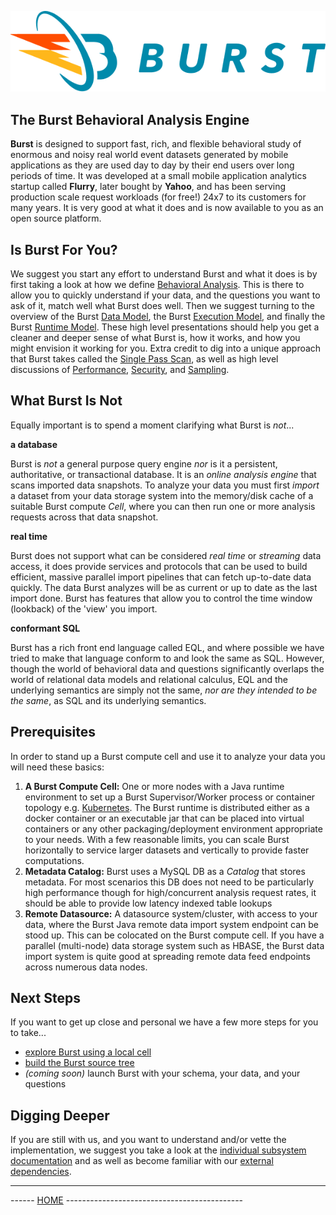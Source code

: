 ![Burst](documentation/burst_h.png "")

## The Burst Behavioral Analysis Engine

**Burst** is designed to support fast, rich, and flexible behavioral study of enormous and noisy real world event
datasets generated by mobile applications as they are used day to day by their end users over long periods of time. It
was developed at a small mobile application analytics startup called **Flurry**, later bought by **Yahoo**, and has been
serving production scale request workloads (for free!) 24x7 to its customers for many years. It is very good at what it
does and is now available to you as an open source platform.

## Is Burst For You?

We suggest you start any effort to understand Burst and what it does is by first taking a look at how we define
[Behavioral Analysis][behavioral-analysis]. This is there to allow you to quickly understand if your data, and the
questions you want to ask of it, match well what Burst does well. Then we suggest turning to the overview of the
Burst [Data Model][data-model], the Burst [Execution Model][execution-model], and finally the Burst
[Runtime Model][runtime-model]. These high level presentations should help you get a cleaner and deeper sense of what
Burst is, how it works, and how you might envision it working for you. Extra credit to dig into a unique approach that
Burst takes called the [Single Pass Scan][single-pass-scan], as well as high level discussions
of [Performance][performance], [Security][security], and [Sampling][sampling].

## What Burst Is Not

Equally important is to spend a moment clarifying what Burst is _not_...

**a database**

Burst is _not_ a general purpose query engine _nor_ is it a persistent, authoritative, or transactional database. It is
an _online analysis engine_ that scans imported data snapshots. To analyze your data you must first _import_ a dataset
from your data storage system into the memory/disk cache of a suitable Burst compute _Cell_, where you can then run one
or more analysis requests across that data snapshot.

**real time**

Burst does not support what can be considered _real time_ or _streaming_ data access, it does provide services and
protocols that can be used to build efficient, massive parallel import pipelines that can fetch up-to-date data quickly.
The data Burst analyzes will be as current or up to date as the last import done. Burst has features that allow you to
control the time window (lookback) of the 'view' you import.

**conformant SQL**

Burst has a rich front end language called EQL, and where possible we have tried to make that language conform to and
look the same as SQL. However, though the world of behavioral data and questions significantly overlaps the world of
relational data models and relational calculus, EQL and the underlying semantics are simply not the same, _nor are they
intended to be the same_, as SQL and its underlying semantics.

## Prerequisites

In order to stand up a Burst compute cell and use it to analyze your data you will need these basics:

1. **A Burst Compute Cell:** One or more nodes with a Java runtime environment to set up a Burst Supervisor/Worker
process or container topology e.g. [Kubernetes](https://kubernetes.io/). The Burst runtime is distributed either as a
docker container or an executable jar that can be placed into virtual containers or any other packaging/deployment
environment appropriate to your needs. With a few reasonable limits, you can scale Burst horizontally to service
larger datasets and vertically to provide faster computations.
1. **Metadata Catalog:** Burst uses a MySQL DB as a _Catalog_ that stores metadata. For most scenarios this DB does not
need to be particularly high performance though for high/concurrent analysis request rates, it should be able to
provide low latency indexed table lookups
1. **Remote Datasource:** A datasource system/cluster, with access to your data, where the Burst Java remote data import
system endpoint can be stood up. This can be colocated on the Burst compute cell. If you have a parallel (multi-node)
data storage system such as HBASE, the Burst data import system is quite good at spreading remote data feed endpoints
across numerous data nodes.

## Next Steps

If you want to get up close and personal we have a few more steps for you to take...

* [explore Burst using a local cell][exploring]
* [build the Burst source tree][building]
* _(coming soon)_ launch Burst with your schema, your data, and your questions <!-- [link][launchpad] -->

## Digging Deeper

If you are still with us, and you want to understand and/or vette the implementation, we suggest you take a look at the
[individual subsystem documentation][subsystems] and as well as become familiar with
our [external dependencies][dependencies].

---
------ [HOME](./readme.md) --------------------------------------------

[behavioral-analysis]: documentation/behavior/behavioral_analysis.md

[data-model]: documentation/data/data_model.md

[execution-model]: documentation/execution/execution_model.md

[runtime-model]: documentation/runtime/runtime_model.md

[single-pass-scan]: documentation/singlepass/single_pass_scans.md

[performance]: documentation/performance/performance.md

[security]: documentation/security/security.md

[sampling]: documentation/sampling/sampling.md

[subsystems]: documentation/subsystems.md

[dependencies]: documentation/dependencies.md

[building]: documentation/building.md

[exploring]: kubernetes/readme.md

[launchpad]: documentation/launchpad.md
